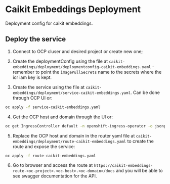 # Caikit Embeddings Deployment

Deployment config for caikit embeddings.

## Deploy the service

1. Connect to OCP cluser and desired project or create new one;

2. Create the deploymentConfig using the file at `caikit-embeddings/deployment/deploymentconfig-caikit-embeddings.yaml` - remember to point the `imagePullSecrets` name to the secrets where the icr iam key is kept.
   
3. Create the service using the file at `caikit-embeddings/deployment/service-caikit-embeddings.yaml`. Can be done through OCP UI or:
```bash
oc apply -f service-caikit-embeddings.yaml
```
4. Get the OCP host and domain through the UI or:
```sh
oc get IngressController default -n openshift-ingress-operator -o jsonpath='{ .status.domain}'
```
5. Replace the OCP host and domain in the router yaml file at `caikit-embeddings/deployment/route-caikit-embeddings.yaml`  to create the route and expose the service:
```bash
oc apply -f route-caikit-embeddings.yaml
```
6. Go to browser and access the route at `https://caikit-embeddings-route-<oc-project>.<oc-host>.<oc-domain>/docs` and you will be able to see swagger documentation for the API.